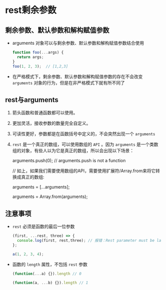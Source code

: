 # rest剩余参数

## 剩余参数、默认参数和解构赋值参数

*   arguments 对象可以与剩余参数、默认参数和解构赋值参数结合使用

    ```javascript
    function foo(...args) {
      return args;
    }
    foo(1, 2, 3);  // [1,2,3]
    ```

*   在严格模式下，剩余参数、默认参数和解构赋值参数的存在不会改变 `arguments` 对象的行为，但是在非严格模式下就有所不同了

## rest与arguments

1.  箭头函数和普通函数都可以使用。

2.  更加灵活，接收参数的数量完全自定义。

3.  可读性更好，参数都是在函数括号中定义的，不会突然出现一个 `arguments`

4.  `rest` 是一个真正的数组，可以使用数组的 `API` 。因为 `arguments` 是一个类数组的对象，有些人以为它是真正的数组，所以会出现以下场景：

    arguments.push(0); // arguments.push is not a function

    // 如上，如果我们需要使用数组的API，需要使用扩展符/Array.from来将它转换成真正的数组:

    arguments = \[...arguments];

    arguments = Array.from(arguments);

## 注意事项

*   `rest` 必须是函数的最后一位参数

    ```javascript
    (first, ...rest, three) => {
      console.log(first, rest,three); // 报错：Rest parameter must be last formal parameter
    };

    a(1, 2, 3, 4);
    ```

*   函数的 `length` 属性，不包括 `rest` 参数

    ```javascript
    (function(...a) {}).length // 0

    (function(a, ...b) {}).length // 1
    ```
